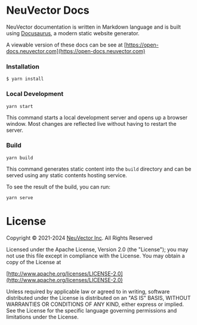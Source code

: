 # NeuVector Docs

NeuVector documentation is written in Markdown language and is built using [Docusaurus](https://docusaurus.io/), a modern static website generator.

A viewable version of these docs can be see at [https://open-docs.neuvector.com](https://open-docs.neuvector.com)

### Installation

```
$ yarn install
```

### Local Development

```shell
yarn start
```

This command starts a local development server and opens up a browser window. Most changes are reflected live without having to restart the server.

### Build

```shell
yarn build
```

This command generates static content into the `build` directory and can be served using any static contents hosting service.

To see the result of the build, you can run:

```shell
yarn serve
```

# License

Copyright © 2021-2024 [NeuVector Inc](https://neuvector.com). All Rights Reserved

Licensed under the Apache License, Version 2.0 (the "License");
you may not use this file except in compliance with the License.
You may obtain a copy of the License at

[http://www.apache.org/licenses/LICENSE-2.0](http://www.apache.org/licenses/LICENSE-2.0)

Unless required by applicable law or agreed to in writing, software
distributed under the License is distributed on an "AS IS" BASIS,
WITHOUT WARRANTIES OR CONDITIONS OF ANY KIND, either express or implied.
See the License for the specific language governing permissions and
limitations under the License.